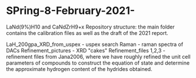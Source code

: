 # SPring-8-February-2021-
LaNd(9%)H10 and CaNdZrH9+x
Repository structure: the main folder contains the calibration files as well as the draft of the 2021 report.

LaH_200gpa_XRD_from_uspex - uspex search
Raman - raman spectra of DACs
Refinement_pictures - XRD "cakes"
Refinement_files 1,2,3 - refinement files from Jana2006, where we have roughly refined the unit cell parameters of compounds to construct the equation of state and determine the approximate hydrogen content of the hydrides obtained. 

